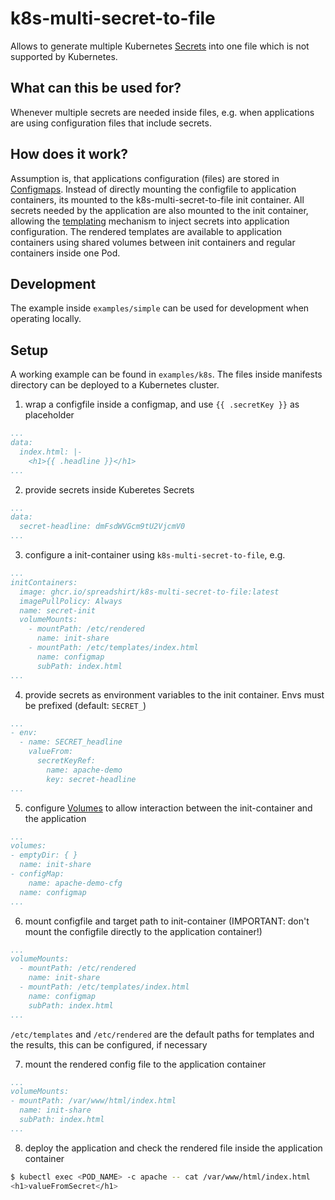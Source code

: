 # k8s-multi-secret-to-file
Allows to generate multiple Kubernetes [Secrets](https://kubernetes.io/docs/concepts/configuration/secret/) into one file which is not supported by Kubernetes.

## What can this be used for?
Whenever multiple secrets are needed inside files, e.g. when applications are using configuration files that include secrets.

## How does it work?
Assumption is, that applications configuration (files) are stored in [Configmaps](https://kubernetes.io/docs/concepts/configuration/configmap/). Instead of directly mounting the configfile to application containers, its mounted to the k8s-multi-secret-to-file init container.
All secrets needed by the application are also mounted to the init container, allowing the [templating](https://pkg.go.dev/text/template) mechanism to inject secrets into application configuration. The rendered templates are available to application containers using shared volumes between init containers and regular containers inside one Pod.

## Development
The example inside `examples/simple` can be used for development when operating locally.

## Setup
A working example can be found in `examples/k8s`. The files inside manifests directory can be deployed to a Kubernetes cluster.

1. wrap a configfile inside a configmap, and use `{{ .secretKey }}` as placeholder
```yaml
...
data:
  index.html: |-
    <h1>{{ .headline }}</h1>
...
```
2. provide secrets inside Kuberetes Secrets
```yaml
...
data:
  secret-headline: dmFsdWVGcm9tU2VjcmV0
...
```
3. configure a init-container using `k8s-multi-secret-to-file`, e.g.
```yaml
...
initContainers:
  image: ghcr.io/spreadshirt/k8s-multi-secret-to-file:latest
  imagePullPolicy: Always
  name: secret-init
  volumeMounts:
    - mountPath: /etc/rendered
      name: init-share
    - mountPath: /etc/templates/index.html
      name: configmap
      subPath: index.html
...
```
4. provide secrets as environment variables to the init container. Envs must be prefixed (default: `SECRET_`)
```yaml
...
- env:
  - name: SECRET_headline
    valueFrom:
      secretKeyRef:
        name: apache-demo
        key: secret-headline
...
```
5. configure [Volumes](https://kubernetes.io/docs/concepts/storage/volumes/) to allow interaction between the init-container and the application
```yaml
...
volumes:
- emptyDir: { }
  name: init-share
- configMap:
    name: apache-demo-cfg
  name: configmap
...
```
6. mount configfile and target path to init-container (IMPORTANT: don't mount the configfile directly to the application container!)
```yaml
...
volumeMounts:
  - mountPath: /etc/rendered
    name: init-share
  - mountPath: /etc/templates/index.html
    name: configmap
    subPath: index.html
...
```

`/etc/templates` and `/etc/rendered` are the default paths for templates and the results, this can be configured, if necessary

7. mount the rendered config file to the application container
```yaml
...
volumeMounts:
- mountPath: /var/www/html/index.html
  name: init-share
  subPath: index.html
...
```

8. deploy the application and check the rendered file inside the application container 
```sh
$ kubectl exec <POD_NAME> -c apache -- cat /var/www/html/index.html
<h1>valueFromSecret</h1>
```